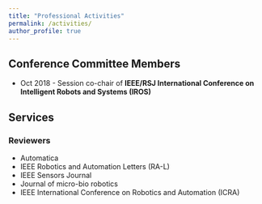 ```yaml
---
title: "Professional Activities"
permalink: /activities/
author_profile: true
---
```


## Conference Committee Members
* Oct 2018 - Session co-chair of <b>IEEE/RSJ International Conference on Intelligent Robots and Systems (IROS)</b>



## Services

### Reviewers
* Automatica
* IEEE Robotics and Automation Letters (RA-L)
* IEEE Sensors Journal
* Journal of micro-bio robotics
* IEEE International Conference on Robotics and Automation (ICRA)
